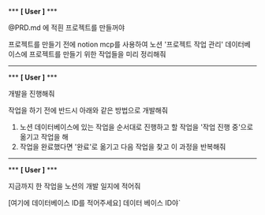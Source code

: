 \*\*\* **[ User ]** \*\*\*

@PRD.md 에 적흰 프로젝트를 만들꺼야

프로젝트를 만들기 전에 notion mcp를 사용하여 노션 '프로젝트 작업 관리' 데이터베이스에 프로젝트를 만들기 위한 작업들을 미리 정리해줘

---

\*\*\* **[ User ]** \*\*\*

개발을 진행해줘

작업을 하기 전에 반드시 아래와 같은 방법으로 개발해줘

1. 노션 데이터베이스에 있는 작업을 순서대로 진행하고 할 작업을 '작업 진행 중'으로 옮기고 작업을 해
2. 작업을 완료했다면 '완료'로 옮기고 다음 작업을 찾고 이 과정을 반복해줘

---

\*\*\* **[ User ]** \*\*\*

지금까지 한 작업을 노션의 개발 일지에 적어줘

[여기에 데이터베이스 ID를 적어주세요] 데이터 베이스 ID야`
